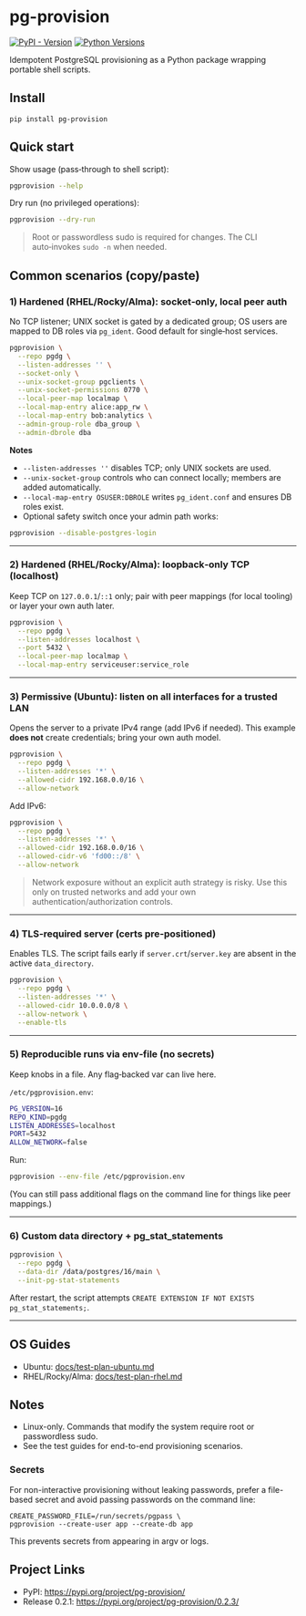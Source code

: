 # pg-provision

[![PyPI - Version](https://img.shields.io/pypi/v/pg-provision.svg)](https://pypi.org/project/pg-provision/) [![Python Versions](https://img.shields.io/pypi/pyversions/pg-provision.svg)](https://pypi.org/project/pg-provision/)

Idempotent PostgreSQL provisioning as a Python package wrapping portable shell scripts.

## Install

```
pip install pg-provision
```

## Quick start

Show usage (pass‑through to shell script):

```bash
pgprovision --help
```

Dry run (no privileged operations):

```bash
pgprovision --dry-run
```

> Root or passwordless sudo is required for changes. The CLI auto‑invokes `sudo -n` when needed.

## Common scenarios (copy/paste)

### 1) **Hardened (RHEL/Rocky/Alma): socket‑only, local peer auth**

No TCP listener; UNIX socket is gated by a dedicated group; OS users are mapped to DB roles via `pg_ident`. Good default for single‑host services.

```bash
pgprovision \
  --repo pgdg \
  --listen-addresses '' \
  --socket-only \
  --unix-socket-group pgclients \
  --unix-socket-permissions 0770 \
  --local-peer-map localmap \
  --local-map-entry alice:app_rw \
  --local-map-entry bob:analytics \
  --admin-group-role dba_group \
  --admin-dbrole dba
```

**Notes**

- `--listen-addresses ''` disables TCP; only UNIX sockets are used.
- `--unix-socket-group` controls who can connect locally; members are added automatically.
- `--local-map-entry OSUSER:DBROLE` writes `pg_ident.conf` and ensures DB roles exist.
- Optional safety switch once your admin path works:

```bash
pgprovision --disable-postgres-login
```

______________________________________________________________________

### 2) **Hardened (RHEL/Rocky/Alma): loopback‑only TCP (localhost)**

Keep TCP on `127.0.0.1`/`::1` only; pair with peer mappings (for local tooling) or layer your own auth later.

```bash
pgprovision \
  --repo pgdg \
  --listen-addresses localhost \
  --port 5432 \
  --local-peer-map localmap \
  --local-map-entry serviceuser:service_role
```

______________________________________________________________________

### 3) **Permissive (Ubuntu): listen on all interfaces for a trusted LAN**

Opens the server to a private IPv4 range (add IPv6 if needed). This example **does not** create credentials; bring your own auth model.

```bash
pgprovision \
  --repo pgdg \
  --listen-addresses '*' \
  --allowed-cidr 192.168.0.0/16 \
  --allow-network
```

Add IPv6:

```bash
pgprovision \
  --repo pgdg \
  --listen-addresses '*' \
  --allowed-cidr 192.168.0.0/16 \
  --allowed-cidr-v6 'fd00::/8' \
  --allow-network
```

> Network exposure without an explicit auth strategy is risky. Use this only on trusted networks and add your own authentication/authorization controls.

______________________________________________________________________

### 4) **TLS‑required server (certs pre‑positioned)**

Enables TLS. The script fails early if `server.crt`/`server.key` are absent in the active `data_directory`.

```bash
pgprovision \
  --repo pgdg \
  --listen-addresses '*' \
  --allowed-cidr 10.0.0.0/8 \
  --allow-network \
  --enable-tls
```

______________________________________________________________________

### 5) **Reproducible runs via env‑file (no secrets)**

Keep knobs in a file. Any flag‑backed var can live here.

`/etc/pgprovision.env`:

```bash
PG_VERSION=16
REPO_KIND=pgdg
LISTEN_ADDRESSES=localhost
PORT=5432
ALLOW_NETWORK=false
```

Run:

```bash
pgprovision --env-file /etc/pgprovision.env
```

(You can still pass additional flags on the command line for things like peer mappings.)

______________________________________________________________________

### 6) **Custom data directory + pg_stat_statements**

```bash
pgprovision \
  --repo pgdg \
  --data-dir /data/postgres/16/main \
  --init-pg-stat-statements
```

After restart, the script attempts `CREATE EXTENSION IF NOT EXISTS pg_stat_statements;`.

______________________________________________________________________

## OS Guides

- Ubuntu: [docs/test-plan-ubuntu.md](docs/test-plan-ubuntu.md)
- RHEL/Rocky/Alma: [docs/test-plan-rhel.md](docs/test-plan-rhel.md)

## Notes

- Linux-only. Commands that modify the system require root or passwordless sudo.
- See the test guides for end-to-end provisioning scenarios.

### Secrets

For non-interactive provisioning without leaking passwords, prefer a file-based secret and avoid passing passwords on the command line:

```
CREATE_PASSWORD_FILE=/run/secrets/pgpass \
pgprovision --create-user app --create-db app
```

This prevents secrets from appearing in argv or logs.

## Project Links

- PyPI: https://pypi.org/project/pg-provision/
- Release 0.2.1: https://pypi.org/project/pg-provision/0.2.3/
